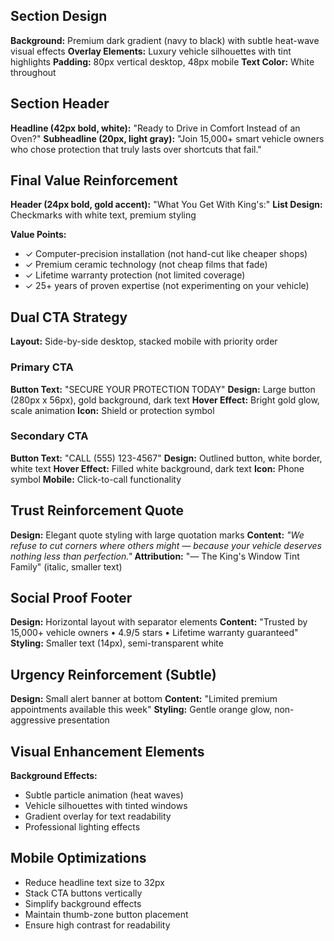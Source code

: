 ## Section Design
**Background:** Premium dark gradient (navy to black) with subtle heat-wave visual effects
**Overlay Elements:** Luxury vehicle silhouettes with tint highlights
**Padding:** 80px vertical desktop, 48px mobile
**Text Color:** White throughout

## Section Header
**Headline (42px bold, white):** "Ready to Drive in Comfort Instead of an Oven?"
**Subheadline (20px, light gray):** "Join 15,000+ smart vehicle owners who chose protection that truly lasts over shortcuts that fail."

## Final Value Reinforcement
**Header (24px bold, gold accent):** "What You Get With King's:"
**List Design:** Checkmarks with white text, premium styling

**Value Points:**
- ✓ Computer-precision installation (not hand-cut like cheaper shops)
- ✓ Premium ceramic technology (not cheap films that fade)  
- ✓ Lifetime warranty protection (not limited coverage)
- ✓ 25+ years of proven expertise (not experimenting on your vehicle)

## Dual CTA Strategy
**Layout:** Side-by-side desktop, stacked mobile with priority order

### Primary CTA
**Button Text:** "SECURE YOUR PROTECTION TODAY"
**Design:** Large button (280px x 56px), gold background, dark text
**Hover Effect:** Bright gold glow, scale animation
**Icon:** Shield or protection symbol

### Secondary CTA  
**Button Text:** "CALL (555) 123-4567"
**Design:** Outlined button, white border, white text
**Hover Effect:** Filled white background, dark text
**Icon:** Phone symbol
**Mobile:** Click-to-call functionality

## Trust Reinforcement Quote
**Design:** Elegant quote styling with large quotation marks
**Content:** *"We refuse to cut corners where others might — because your vehicle deserves nothing less than perfection."*
**Attribution:** "— The King's Window Tint Family" (italic, smaller text)

## Social Proof Footer
**Design:** Horizontal layout with separator elements
**Content:** "Trusted by 15,000+ vehicle owners • 4.9/5 stars • Lifetime warranty guaranteed"
**Styling:** Smaller text (14px), semi-transparent white

## Urgency Reinforcement (Subtle)
**Design:** Small alert banner at bottom
**Content:** "Limited premium appointments available this week"
**Styling:** Gentle orange glow, non-aggressive presentation

## Visual Enhancement Elements
**Background Effects:**
- Subtle particle animation (heat waves)
- Vehicle silhouettes with tinted windows
- Gradient overlay for text readability
- Professional lighting effects

## Mobile Optimizations
- Reduce headline text size to 32px
- Stack CTA buttons vertically
- Simplify background effects
- Maintain thumb-zone button placement
- Ensure high contrast for readability